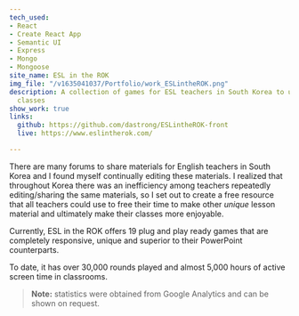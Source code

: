 ```yaml
---
tech_used:
- React
- Create React App
- Semantic UI
- Express
- Mongo
- Mongoose
site_name: ESL in the ROK
img_file: "/v1635041037/Portfolio/work_ESLintheROK.png"
description: A collection of games for ESL teachers in South Korea to use in their
  classes
show_work: true
links:
  github: https://github.com/dastrong/ESLintheROK-front
  live: https://www.eslintherok.com/

---
```

There are many forums to share materials for English teachers in South Korea and I found myself continually editing these materials. I realized that throughout Korea there was an inefficiency among teachers repeatedly editing/sharing the same materials, so I set out to create a free resource that all teachers could use to free their time to make other _unique_ lesson material and ultimately make their classes more enjoyable.

Currently, ESL in the ROK offers 19 plug and play ready games that are completely responsive, unique and superior to their PowerPoint counterparts. 

To date, it has over 30,000 rounds played and almost 5,000 hours of active screen time in classrooms.

> **Note:** statistics were obtained from Google Analytics and can be shown on request.